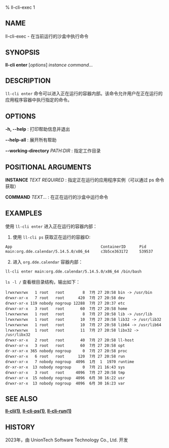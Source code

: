% ll-cli-exec 1

## NAME

ll\-cli\-exec - 在当前运行的沙盒中执行命令

## SYNOPSIS

**ll-cli enter** [*options*] *instance* *command*...

## DESCRIPTION

`ll-cli enter` 命令可以进入正在运行的容器内部。该命令允许用户在正在运行的应用程序容器中执行指定的命令。

## OPTIONS

**-h, --help**
: 打印帮助信息并退出

**--help-all**
: 展开所有帮助

**--working-directory** *PATH:DIR*
: 指定工作目录

## POSITIONAL ARGUMENTS

**INSTANCE** *TEXT* *REQUIRED*
: 指定正在运行的应用程序实例（可以通过 ps 命令获取）

**COMMAND** *TEXT*...
: 在正在运行的沙盒中运行命令

## EXAMPLES

使用 `ll-cli enter` 进入正在运行的容器内部：

1. 使用 `ll-cli ps` 获取正在运行的容器ID:

```bash
App                                       ContainerID      Pid
main:org.dde.calendar/5.14.5.0/x86_64     c3b5ce363172     539537
```

2. 进入 `org.dde.calendar` 容器内部：

```bash
ll-cli enter main:org.dde.calendar/5.14.5.0/x86_64 /bin/bash
```

`ls -l /` 查看根目录结构，输出如下：

```text
lrwxrwxrwx   1 root   root        8  7月 27 20:58 bin -> /usr/bin
drwxr-xr-x   7 root   root      420  7月 27 20:58 dev
drwxr-xr-x 119 nobody nogroup 12288  7月 27 20:37 etc
drwxr-xr-x   3 root   root       60  7月 27 20:58 home
lrwxrwxrwx   1 root   root        8  7月 27 20:58 lib -> /usr/lib
lrwxrwxrwx   1 root   root       10  7月 27 20:58 lib32 -> /usr/lib32
lrwxrwxrwx   1 root   root       10  7月 27 20:58 lib64 -> /usr/lib64
lrwxrwxrwx   1 root   root       11  7月 27 20:58 libx32 -> /usr/libx32
drwxr-xr-x   2 root   root       40  7月 27 20:58 ll-host
drwxr-xr-x   3 root   root       60  7月 27 20:58 opt
dr-xr-xr-x 365 nobody nogroup     0  7月 27 20:58 proc
drwxr-xr-x   6 root   root      120  7月 27 20:58 run
drwxr-xr-x   7 nobody nogroup  4096  1月  1  1970 runtime
dr-xr-xr-x  13 nobody nogroup     0  7月 21 16:43 sys
drwxr-xr-x   3 root   root     4096  7月 27 20:58 tmp
drwxr-xr-x  15 nobody nogroup  4096  6月 30 16:22 usr
drwxr-xr-x  13 nobody nogroup  4096  6月 30 16:23 var
```

## SEE ALSO

**[ll-cli(1)](./ll-cli.md)**, **[ll-cli-ps(1)](ps.md)**, **[ll-cli-run(1)](run.md)**

## HISTORY

2023年，由 UnionTech Software Technology Co., Ltd. 开发
